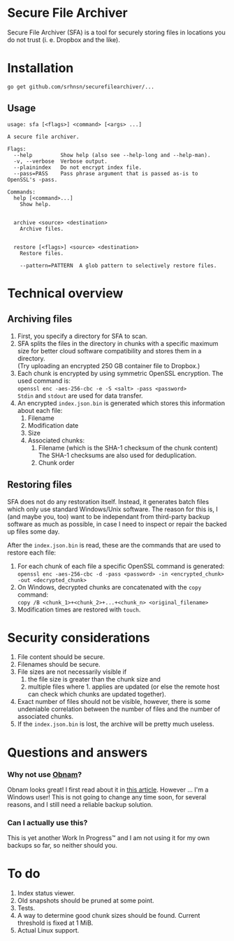 # Secure File Archiver

Secure File Archiver (SFA) is a tool for securely storing files in locations
you do not trust (i. e. Dropbox and the like).

# Installation

`go get github.com/srhnsn/securefilearchiver/...`

## Usage

    usage: sfa [<flags>] <command> [<args> ...]

    A secure file archiver.

    Flags:
      --help         Show help (also see --help-long and --help-man).
      -v, --verbose  Verbose output.
      --plainindex   Do not encrypt index file.
      --pass=PASS    Pass phrase argument that is passed as-is to OpenSSL's -pass.

    Commands:
      help [<command>...]
        Show help.


      archive <source> <destination>
        Archive files.


      restore [<flags>] <source> <destination>
        Restore files.

        --pattern=PATTERN  A glob pattern to selectively restore files.

# Technical overview

## Archiving files

1. First, you specify a directory for SFA to scan.
1. SFA splits the files in the directory in chunks with a specific maximum size for better
   cloud software compatibility and stores them in a directory.  
   (Try uploading an encrypted 250 GB container file to Dropbox.)
1. Each chunk is encrypted by using symmetric OpenSSL encryption. The used command is:  
   `openssl enc -aes-256-cbc -e -S <salt> -pass <password>`  
   `Stdin` and `stdout` are used for data transfer.
1. An encrypted `index.json.bin` is generated which stores this information about each file:
    1. Filename
    1. Modification date
    1. Size
    1. Associated chunks:
        1. Filename (which is the SHA-1 checksum of the chunk content)  
           The SHA-1 checksums are also used for deduplication.
        1. Chunk order

## Restoring files

SFA does not do any restoration itself. Instead, it generates batch files which only use
standard Windows/Unix software. The reason for this is, I (and maybe you, too) want to
be independant from third-party backup software as much as possible, in case I need to
inspect or repair the backed up files some day.

After the `index.json.bin` is read, these are the commands that are used to restore
each file:

1. For each chunk of each file a specific OpenSSL command is generated:  
   `openssl enc -aes-256-cbc -d -pass <password> -in <encrypted_chunk> -out <decrypted_chunk>`
1. On Windows, decrypted chunks are concatenated with the `copy` command:  
   `copy /B <chunk_1>+<chunk_2>+...+<chunk_n> <original_filename>`
1. Modification times are restored with `touch`.

# Security considerations

1. File content should be secure.
1. Filenames should be secure.
1. File sizes are not necessarily visible if
    1. the file size is greater than the chunk size and
    1. multiple files where 1. applies are updated (or else the remote host can check
       which chunks are updated together).
1. Exact number of files should not be visible, however, there is some undeniable correlation
   between the number of files and the number of associated chunks.
1. If the `index.json.bin` is lost, the archive will be pretty much useless.

# Questions and answers

### Why not use [Obnam](http://obnam.org/)?

Obnam looks great! I first read about it in
[this article](http://changelog.complete.org/archives/9353-roundup-of-remote-encrypted-deduplicated-backups-in-linux).
However ... I'm a Windows user! This is not going to change any time soon, for several
reasons, and I still need a reliable backup solution.

### Can I actually use this?

This is yet another Work In Progress™ and I am not using it for my own backups so far, so
neither should you.

# To do

1. Index status viewer.
1. Old snapshots should be pruned at some point.
1. Tests.
1. A way to determine good chunk sizes should be found. Current threshold is fixed at 1 MiB.
1. Actual Linux support.

